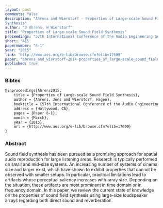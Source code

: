 ```yaml
---
layout: post
comments: false
description: "Ahrens and Wierstorf - Properties of Large-scale Sound Field
Synthesis"
author: "J Ahrens, H Wierstorf"
title: "Properties of Large-scale Sound Field Synthesis"
proceedings: "57th International Conference of the Audio Engineering Society"
short: "AES"
papernumber: "6-1"
year: "2015"
link: "http://www.aes.org/e-lib/browse.cfm?elib=17609"
paper: "ahrens_and_wierstorf-2014-properties_of_large-scale_sound_field_synthesis.pdf"
published: true
---
```


### Bibtex

```latex
@inproceedings{Ahrens2015,
  	title = {Properties of Large-scale Sound Field Synthesis},
    author = {Ahrens, Jens and Wierstorf, Hagen},
    booktitle = {57th International Conference of the Audio Engineering Society},
    address = {Hollywood, CA},
    pages = {Paper 6-1},
    month = {March},
    year = {2015},
    url = {http://www.aes.org/e-lib/browse.cfm?elib=17609}
}
```

### Abstract

Sound field synthesis has been pursued as a promising approach for spatial audio
reproduction for large listening areas. Research is typically performed on small
and mid-size systems.  An increasing number of systems of cinema size and larger
exist, which have shown to exhibit properties that cannot be observed with
smaller setups. In particular, practical limitations lead to artifacts whose
perceptual saliency increases with array size. Depending on the situation, these
artifacts are most prominent in time domain or in frequency domain. In this
paper, we review the current state of knowledge on the properties of sound field
synthesis using large-size loudspeaker arrays regarding both direct sound and
reverberation.
